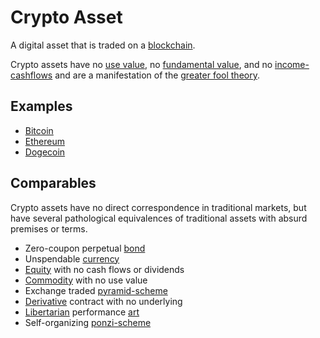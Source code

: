 # Crypto Asset

A digital asset that is traded on a [blockchain](blockchain.md).

Crypto assets have no [use value](use-value.md), no [fundamental value](fundamental-value.md), and no [income-cashflows](income-cashflows.md) and are a manifestation of the [greater fool theory](greater-fool-theory.md).

## Examples

* [Bitcoin](bitcoin.md)
* [Ethereum](ethereum.md)
* [Dogecoin](dogecoin.md)

## Comparables

Crypto assets have no direct correspondence in traditional markets, but have several pathological equivalences of traditional assets with absurd premises or terms. 

* Zero-coupon perpetual [bond](bond.md)
* Unspendable [currency](currency.md)
* [Equity](security.md) with no cash flows or dividends
* [Commodity](commodity.md) with no use value
* Exchange traded [pyramid-scheme](pyramid-scheme.md)
* [Derivative](derivative.md) contract with no underlying
* [Libertarian](ideologies/libertarianism.md) performance [art](art.md)
* Self-organizing [ponzi-scheme](ponzi-scheme.md)